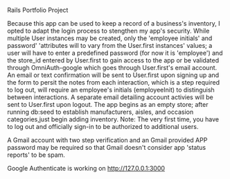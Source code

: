 Rails Portfolio Project

Because this app  can be used to keep a record of a business's inventory, I opted to adapt the login process to stengthen my app's security. While multiple User instances may  be created, only the 'employee initials' and password' 'attributes will to vary from the User.first instances' values; a user will have to enter a predefined password (for now it is 'employee') and the store_id entered by User.first to gain access to the app or be validated through OmniAuth-google which goes through User.first's email account. An email or text confirmation will be sent to User.first upon signing up and the form to persit the notes from each interaction, which is a step required to log out, will require an employee's initials (employeeInit) to distinguish between interactions. A separate email detailing account activies will be sent to User.first upon logout.  The app begins as an empty store; after running db:seed to establish manufacturers, aisles, and occasion categories,just begin adding inventory. Note: The very first time, you have to log out and officially sign-in to be authorized to additional users.  

A Gmail account with two step verification and an Gmail provided APP password may be required so that Gmail doesn't consider app 'status reports' to be spam.

Google Authenticate is working on  http://127.0.0.1:3000
